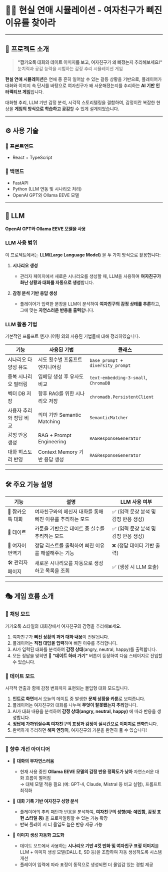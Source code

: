 # 💬💔 현실 연애 시뮬레이션 - 여자친구가 삐진 이유를 찾아라

---

## 🧠 프로젝트 소개

> **"짭카오톡 대화와 데이트 이미지를 보고, 여자친구가 왜 삐졌는지 추리해보세요!"**  
> 눈치력과 공감 능력을 시험하는 감정 추리 시뮬레이션 게임

**현실 연애 시뮬레이션**은 연애 중 흔히 일어날 수 있는 갈등 상황을 기반으로, 플레이어가 대화와 이미지 속 단서를 바탕으로 여자친구가 왜 서운해졌는지를 추리하는 **AI 기반 인터랙티브 게임**입니다.

대화형 추리, LLM 기반 감정 분석, 시각적 스토리텔링을 결합하여, 감정이란 복잡한 현상을 **게임의 방식으로 학습하고 공감**할 수 있게 설계되었습니다.

---

## ⚙️ 사용 기술

### 🔧 프론트엔드
- React + TypeScript

### 🧠 백엔드
- FastAPI
- Python (LLM 연동 및 시나리오 처리)
- OpenAI GPT와 Ollama EEVE 모델

---

## 🧠 LLM

**OpenAI GPT와 Ollama EEVE 모델을 사용**

### LLM 사용 범위

이 프로젝트에서는 **LLM(Large Language Model)** 을 두 가지 방식으로 활용합니다:
1. **시나리오 생성**  
   - 관리자 페이지에서 새로운 시나리오를 생성할 때, LLM을 사용하여 **여자친구가 화난 상황과 대화를 자동으로 생성**합니다.

2. **감정 분석 기반 응답 생성**  
   - 플레이어가 입력한 문장을 LLM이 분석하여 **여자친구의 감정 상태를 추론**하고, 그에 맞는 **자연스러운 반응을 출력**합니다.

### LLM 활용 기법

기본적인 프롬프트 엔지니어링 외의 사용된 기법들에 대해 정리하였습니다.

| 기능 | 사용된 기법 | 클래스 |
|------|-------------|--------|
| 시나리오 다양성 유도 | 시도 횟수별 프롬프트 엔지니어링 | `base_prompt + diversity_prompt` |
| 중복 시나리오 필터링 | 임베딩 생성 후 유사도 비교 | `text-embedding-3-small`, `ChromaDB` |
| 벡터 DB 저장 | 향후 RAG를 위한 시나리오 저장 | `chromadb.PersistentClient` |
| 사용자 추리와 정답 비교 | 의미 기반 Semantic Matching | `SemanticMatcher` |
| 감정 반응 생성 | RAG + Prompt Engineering | `RAGResponseGenerator` |
| 대화 히스토리 반영 | Context Memory 기반 응답 생성 | `RAGResponseGenerator` |

---

## 🛠️ 주요 기능 설명

| 기능 | 설명 | LLM 사용 여부 |
|------|------|----------------|
| 💬 짭카오톡 대화 | 여자친구와의 메신저 대화를 통해 삐진 이유를 추리하는 모드 | ✅ (입력 문장 분석 및 감정 반응 생성) |
| 🎉 데이트 | 카툰을 기반으로 데이트 중 실수를 추리하는 모드 | ✅ (입력 문장 분석 및 감정 반응 생성) |
| 📖 여자어 번역기 | 정답 리스트를 출력하여 삐진 이유를 해설해주는 기능 | ❌ (정답 데이터 기반 출력) |
| 🛠️ 관리자 페이지 | 새로운 시나리오를 자동으로 생성하고 목록을 조회 | ✅ (생성 시 LLM 호출) |


---

## 🎭 게임 흐름 소개

### 💬 채팅 모드 

카카오톡 스타일의 대화창에서 여자친구의 감정을 추리해보세요.

1. 여자친구가 **삐진 상황의 과거 대화 내용**이 전달됩니다.
2. 플레이어는 **직접 대답을 입력**하며 삐진 이유를 추리합니다.
3. AI가 입력된 대화를 분석하여 **감정 상태**(angry, neutral, happy)를 출력합니다.
4. 모든 정답을 맞히면 🎉 **"데이트 하러 가기"** 버튼이 등장하여 다음 스테이지로 진입할 수 있습니다.

### 🥰 데이트 모드

시각적 연출과 함께 감정 변화까지 표현되는 몰입형 대화 모드입니다.

1. **인트로 화면**에서 오늘의 데이트 중 발생한 **문제 상황을 카툰**로 보여줍니다.
2. 플레이어는 여자친구와 대화를 나누며 **무엇이 잘못됐는지 추리**합니다.
3. AI가 대화 내용을 분석하여 **감정 상태(angry, neutral, happy)** 에 따라 반응을 생성합니다.
4. **정답에 가까워질수록 여자친구의 표정과 감정이 실시간으로 이미지로 변화**합니다.
5. 완벽하게 추리하면 **해피 엔딩이**, 여자친구의 기분을 완전히 풀 수 있습니다!

---

### 📝 향후 개선 아이디어

- 🤖 **대화의 부자연스러움**
  - 현재 사용 중인 **Ollama EEVE 모델의 감정 반응 정확도가 낮아** 자연스러운 대화 흐름이 떨어짐  
  → 대체 모델 적용 필요 (예: GPT-4, Claude, Mistral 등 비교 실험), 프롬프트 최적화

- 🧠 **대화 기록 기반 여자친구 성향 분석**
  - 플레이어의 추리 패턴과 반응을 분석하여, **여자친구의 성향(예: 예민함, 감정 표현 스타일 등)** 을 프로파일링할 수 있는 기능 확장
  - 반복 플레이 시 더 몰입도 높은 반응 제공 가능

- 🎨 **이미지 생성 자동화 고도화**
  - 데이트 모드에서 사용하는 **시나리오 기반 4컷 만화 및 여자친구 표정 이미지**를  
    LLM + 이미지 생성 모델(DALL·E, SD 등)을 조합하여 자동 생성하도록 시스템 개선
  - 플레이어 입력에 따라 표정이 동적으로 생성되면 더 몰입감 있는 경험 제공

